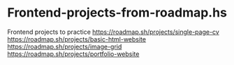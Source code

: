 # Frontend-projects-from-roadmap.hs
Frontend projects to practice
https://roadmap.sh/projects/single-page-cv
https://roadmap.sh/projects/basic-html-website
https://roadmap.sh/projects/image-grid
https://roadmap.sh/projects/portfolio-website
